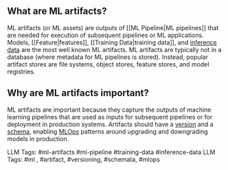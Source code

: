 **What are ML artifacts?**
--------------------------

ML artifacts (or ML assets) are outputs of [[ML Pipeline|ML pipelines]] that are needed for execution of subsequent pipelines or ML applications. Models, [[Feature|features]], [[Training Data|training data]], and [inference data](https://www.hopsworks.ai/dictionary/inference-data) are the most well known ML artifacts. ML artifacts are typically not in a database (where metadata for ML pipelines is stored). Instead, popular artifact stores are file systems, object stores, feature stores, and model registries. 

**Why are ML artifacts important?**
-----------------------------------

ML artifacts are important because they capture the outputs of machine learning pipelines that are used as inputs for subsequent pipelines or for deployment in production systems. Artifacts should have a [version](https://www.hopsworks.ai/dictionary/versioning-ml-artifacts) and a [schema](https://www.hopsworks.ai/dictionary/schema), enabling [MLOps](https://www.hopsworks.ai/dictionary/mlops) patterns around upgrading and downgrading models in production.


LLM Tags:  #ml-artifacts #ml-pipeline #training-data #inference-data
LLM Tags:  #ml , #artifact, #versioning, #schemata, #mlops